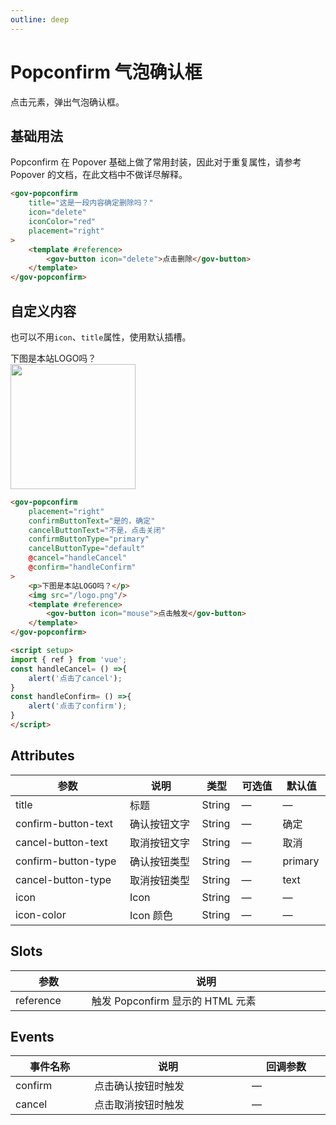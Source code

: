 ```yaml
---
outline: deep
---
```


# Popconfirm 气泡确认框

点击元素，弹出气泡确认框。

<script setup>
import { ref } from 'vue';
const handleCancel= () =>{
	alert('点击了cancel');
}

const handleConfirm= () =>{
	alert('点击了confirm');
}
</script>

## 基础用法

Popconfirm 在 Popover 基础上做了常用封装，因此对于重复属性，请参考 Popover 的文档，在此文档中不做详尽解释。

<demo-container class="demo-gov-form">
<gov-popconfirm
	title="这是一段内容确定删除吗？"
	icon="info"
	iconColor="red"
	placement="right"
>
	<template #reference>
		<gov-button icon="delete">点击删除</gov-button>
	</template>
</gov-popconfirm>
</demo-container>

```md
<gov-popconfirm
	title="这是一段内容确定删除吗？"
	icon="delete"
	iconColor="red"
	placement="right"
>
	<template #reference>
		<gov-button icon="delete">点击删除</gov-button>
	</template>
</gov-popconfirm>
```


## 自定义内容

也可以不用```icon```、```title```属性，使用默认插槽。

<demo-container class="demo-gov-form">
<gov-popconfirm
	placement="right"
	confirmButtonText="是的，确定"
	cancelButtonText="不是，点击关闭"
	confirmButtonType="primary"
	cancelButtonType="default"
	@cancel="handleCancel"
	@confirm="handleConfirm"
>
	<div>下图是本站LOGO吗？</div>
	<img src="/logo.png" width="200"/>
	<template #reference>
		<gov-button icon="mouse">点击触发</gov-button>
	</template>
</gov-popconfirm>
</demo-container>


```md
<gov-popconfirm
	placement="right"
	confirmButtonText="是的，确定"
	cancelButtonText="不是，点击关闭"
	confirmButtonType="primary"
	cancelButtonType="default"
	@cancel="handleCancel"
	@confirm="handleConfirm"
>
	<p>下图是本站LOGO吗？</p>
	<img src="/logo.png"/>
	<template #reference>
		<gov-button icon="mouse">点击触发</gov-button>
	</template>
</gov-popconfirm>

<script setup>
import { ref } from 'vue';
const handleCancel= () =>{
	alert('点击了cancel');
}
const handleConfirm= () =>{
	alert('点击了confirm');
}
</script>
```


## Attributes

<table style="width:100%; display:table;">
  <thead>
    <tr>
      <th>参数</th>
      <th>说明</th>
      <th>类型</th>
      <th>可选值</th>
      <th>默认值</th>
    </tr>
  </thead>
  <tbody>
    <tr>
      <td>title</td>
      <td>标题</td>
      <td>String</td>
      <td>—</td>
      <td>—</td>
    </tr>
    <tr>
      <td>confirm-button-text</td>
      <td>确认按钮文字</td>
      <td>String</td>
      <td>—</td>
      <td>确定</td>
    </tr>
    <tr>
      <td>cancel-button-text</td>
      <td>取消按钮文字</td>
      <td>String</td>
      <td>—</td>
      <td>取消</td>
    </tr>
    <tr>
      <td>confirm-button-type</td>
      <td>确认按钮类型</td>
      <td>String</td>
      <td>—</td>
      <td>primary</td>
    </tr>
    <tr>
      <td>cancel-button-type</td>
      <td>取消按钮类型</td>
      <td>String</td>
      <td>—</td>
      <td>text</td>
    </tr>
    <tr>
      <td>icon</td>
      <td>Icon</td>
      <td>String</td>
      <td>—</td>
      <td>—</td>
    </tr>
    <tr>
      <td>icon-color</td>
      <td>Icon 颜色</td>
      <td>String</td>
      <td>—</td>
      <td>—</td>
    </tr>
  </tbody>
</table>


## Slots

<table style="width:100%; display:table;">
  <thead>
    <tr>
      <th>参数</th>
      <th>说明</th>
    </tr>
  </thead>
  <tbody>
    <tr>
      <td>reference</td>
      <td>触发 Popconfirm 显示的 HTML 元素</td>
    </tr>
  </tbody>
</table>

## Events

<table style="width:100%; display:table;">
  <thead>
    <tr>
      <th>事件名称</th>
      <th>说明</th>
      <th>回调参数</th>
    </tr>
  </thead>
  <tbody>
    <tr>
      <td>confirm</td>
      <td>点击确认按钮时触发</td>
      <td>—</td>
    </tr>
    <tr>
      <td>cancel</td>
      <td>点击取消按钮时触发</td>
      <td>—</td>
    </tr>
  </tbody>
</table>
